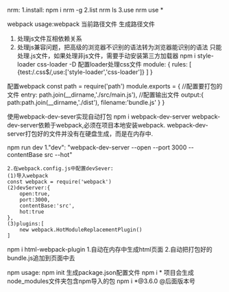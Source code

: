 nrm:
1.install:
npm i nrm -g
2.list
nrm ls
3.use
nrm use *

webpack
usage:webpack 当前路径文件 生成路径文件
1. 处理js文件互相依赖关系
2. 处理js兼容问题，把高级的浏览器不识别的语法转为浏览器能识别的语法
只能处理.js文件，如果处理非js文件，需要手动安装第三方加载器
npm i style-loader css-loader -D
配置loader处理css文件
module: {
        rules: [
            {test:/\.css$/,use:['style-loader','css-loader']}
        ]
    }

配置webpack
const path = require('path')
module.exports = {
    //配置要打包的文件
    entry: path.join(__dirname,'./src/main.js'),
    //配置输出文件
    output:{
        path:path.join(__dirname,'./dist'),
        filename:'bundle.js'
    }
}

使用webpack-dev-sever实现自动打包
npm i webpack-dev-server
webpack-dev-server依赖于webpack,必须在项目本地安装webpack.
webpack-dev-server打包好的文件并没有在硬盘生成，而是在内存中.

npm run dev
    1."dev": "webpack-dev-server --open --port 3000 --contentBase src --hot"

    2.在webpack.config.js中配置devSever:
    (1)导入webpack
    const webpack = require('webpack')
    (2)devServer:{
        open:true,
        port:3000,
        contentBase:'src',
        hot:true
    },
    (3)plugins:[
        new webpack.HotModuleReplacementPlugin()
    ]
npm i html-webpack-plugin
1.自动在内存中生成html页面
2.自动把打包好的bundle.js追加到页面中去

npm usage:
npm init 生成package.json配置文件
npm i * 项目会生成node_modules文件夹包含npm导入的包
npm i *@3.6.0 @后面版本号